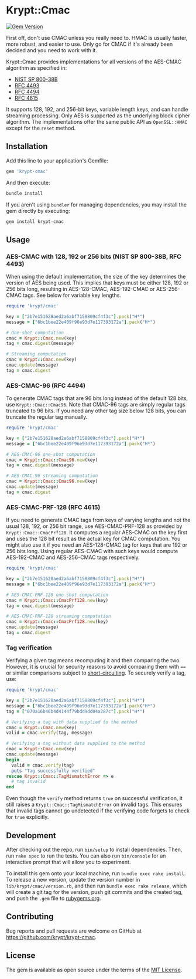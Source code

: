 # Krypt::Cmac

[![Gem Version](https://badge.fury.io/rb/krypt-cmac.svg)](https://badge.fury.io/rb/krypt-cmac)

First off, don't use CMAC unless you really need to. HMAC is usually faster, more robust, and easier to use.
Only go for CMAC if it's already been decided and you need to work with it.

Krypt::Cmac provides implementations for all versions of the AES-CMAC algorithm as specified in:

- [NIST SP 800-38B](https://nvlpubs.nist.gov/nistpubs/Legacy/SP/nistspecialpublication800-38b.pdf)
- [RFC 4493](https://tools.ietf.org/html/rfc4493)
- [RFC 4494](https://tools.ietf.org/html/rfc4494)
- [RFC 4615](https://tools.ietf.org/html/rfc4615)

It supports 128, 192, and 256-bit keys, variable length keys, and can handle streaming processing.
Only AES is supported as the underlying block cipher algorithm. The implementations offer the same
public API as `OpenSSL::HMAC` except for the `reset` method.

## Installation

Add this line to your application's Gemfile:

```ruby
gem 'krypt-cmac'
```

And then execute:

```bash
bundle install
```

If you aren't using `bundler` for managing dependencies, you may install the gem directly by executing:

```bash
gem install krypt-cmac
```

## Usage

### AES-CMAC with 128, 192 or 256 bits (NIST SP 800-38B, RFC 4493)

When using the default implementation, the size of the key determines the version of AES being used. This
implies that keys must be either 128, 192 or 256 bits long, resulting in AES-128-CMAC, AES-192-CMAC or
AES-256-CMAC tags. See below for variable key lengths.

```ruby
require 'krypt/cmac'

key = ["2b7e151628aed2a6abf7158809cf4f3c"].pack("H*")
message = ["6bc1bee22e409f96e93d7e117393172a"].pack("H*")

# One-shot computation
cmac = Krypt::Cmac.new(key)
tag = cmac.digest(message)

# Streaming computation
cmac = Krypt::Cmac.new(key)
cmac.update(message)
tag = cmac.digest
```

### AES-CMAC-96 (RFC 4494)

To generate CMAC tags that are 96 bits long instead of the default 128 bits, use `Krypt::Cmac::Cmac96`.
Note that CMAC-96 tags are simply regular tags truncated to 96 bits. If you need any other tag size
below 128 bits, you can truncate the regular tag manually.

```ruby
require 'krypt/cmac'

key = ["2b7e151628aed2a6abf7158809cf4f3c"].pack("H*")
message = ["6bc1bee22e409f96e93d7e117393172a"].pack("H*")

# AES-CMAC-96 one-shot computation
cmac = Krypt::Cmac::Cmac96.new(key)
tag = cmac.digest(message)

# AES-CMAC-96 streaming computation
cmac = Krypt::Cmac::Cmac96.new(key)
cmac.update(message)
tag = cmac.digest
```

### AES-CMAC-PRF-128 (RFC 4615)

If you need to generate CMAC tags from keys of varying lengths and not the usual 128, 192, or 256 bit
range, use AES-CMAC-PRF-128 as provided by `Krypt::Cmac::CmacPrf128`. It computes a regular AES-CMAC on the
key first and uses the 128 bit result as the actual key for CMAC computation. You might also use it if
you need an AES-128-CMAC tag for keys that are 192 or 256 bits long. Using regular AES-CMAC with such
keys would compute AES-192-CMAC and AES-256-CMAC tags respectively.

```ruby
require 'krypt/cmac'

key = ["2b7e151628aed2a6abf7158809cf4f3c"].pack("H*")
message = ["6bc1bee22e409f96e93d7e117393172a"].pack("H*")

# AES-CMAC-PRF-128 one-shot computation
cmac = Krypt::Cmac::CmacPrf128.new(key)
tag = cmac.digest(message)

# AES-CMAC-PRF-128 streaming computation
cmac = Krypt::Cmac::CmacPrf128.new(key)
cmac.update(message)
tag = cmac.digest
```

### Tag verification

Verifying a given tag means recomputing it and then comparing the two. However, it is crucial for security reasons
to avoid comparing them with `==` or similar comparisons subject to
[short-circuiting](https://en.wikipedia.org/wiki/Short-circuit_evaluation). To securely verify a tag, use:

```ruby
require 'krypt/cmac'

key = ["2b7e151628aed2a6abf7158809cf4f3c"].pack("H*")
message = ["6bc1bee22e409f96e93d7e117393172a"].pack("H*")
tag = ["070a16b46b4d4144f79bdd9dd04a287c"].pack("H*")

# Verifying a tag with data supplied to the method
cmac = Krypt::Cmac.new(key)
valid = cmac.verify(tag, message)

# Verifying a tag without data supplied to the method
cmac = Krypt::Cmac.new(key)
cmac.update(message)
begin
  valid = cmac.verify(tag)
  puts "Tag successfully verified"
rescue Krypt::Cmac::TagMismatchError => e
  # tag invalid
end
```

Even though the `verify` method returns `true` on successful verification, it still raises a
`Krypt::Cmac::TagMismatchError` on invalid tags. This ensures that invalid tags cannot go undetected if the
verifying code forgets to check for `true` explicitly.

## Development

After checking out the repo, run `bin/setup` to install dependencies. Then, run `rake spec` to run the tests. You can 
also run `bin/console` for an interactive prompt that will allow you to experiment.

To install this gem onto your local machine, run `bundle exec rake install`. To release a new version, update the 
version number in `lib/krypt/cmac/version.rb`, and then run `bundle exec rake release`, which will create a git tag for 
the version, push git commits and the created tag, and push the `.gem` file to [rubygems.org](https://rubygems.org).

## Contributing

Bug reports and pull requests are welcome on GitHub at https://github.com/krypt/krypt-cmac.

## License

The gem is available as open source under the terms of the [MIT License](https://opensource.org/licenses/MIT).
